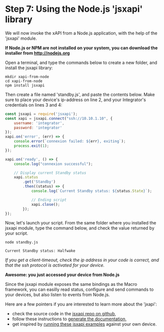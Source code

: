 # Step 7: Using the Node.js 'jsxapi' library

We will now invoke the xAPI from a Node.js application, with the help of the 'jsxapi' module.


**If Node.js or NPM are not installed on your system, you can download the installer from http://nodejs.org**

Open a terminal, and type the commands below to create a new folder, and install the jsxapi library:

```shell
mkdir xapi-from-node
cd xapi-from-node
npm install jsxapi
``` 

Then create a file named 'standby.js', and paste the contents below.
Make sure to place your device's ip-address on line 2, and your Integrator's credentials on lines 3 and 4:

```javascript
const jsxapi = require('jsxapi');
const xapi = jsxapi.connect("ssh://10.10.1.10", {
    username: 'integrator',
    password: 'integrator'
});
xapi.on('error', (err) => {
    console.error(`connexion failed: ${err}, exiting`);
    process.exit(1);
});

xapi.on('ready', () => {
    console.log("connexion successful");

    // Display current Standby status
    xapi.status
        .get('Standby')
        .then((status) => {
            console.log(`Current Standby status: ${status.State}`);

            // Ending script
            xapi.close();
        });
});
```

Now, let's launch your script. 
From the same folder where you installed the jsxapi module, type the command below, and check the value returned by your script.

```shell
node standby.js

Current Standby status: Halfwake
```

_If you get a client-timeout, check the ip address in your code is correct, and that the ssh protocol is activated for your device._


**Awesome: you just accessed your device from Node.js**


Since the jsxapi module exposes the same bindings as the Macro framework, you can easilly read status, configure and send commands to your devices, but also listen to events from Node.js.

Here are a few pointers if you are interested to learn more about the 'jxapi':
- check the source code in the [jsxapi repo on github](https://github.com/cisco-ce/jsxapi),
- follow these instructions to [generate the documentation](https://github.com/cisco-ce/jsxapi#documentation),
- get inspired by [running these jsxapi examples](https://github.com/ObjectIsAdvantag/xapi-samples/tree/master/jsxapi) against your own device.
